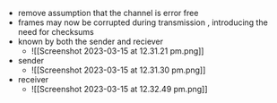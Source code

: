
- remove assumption that the channel is error free
- frames may now be corrupted during transmission , introducing the need for checksums 
- known by both the sender and reciever 
	- ![[Screenshot 2023-03-15 at 12.31.21 pm.png]]
- sender 
	- ![[Screenshot 2023-03-15 at 12.31.30 pm.png]]
- receiver 
	- ![[Screenshot 2023-03-15 at 12.32.49 pm.png]]
